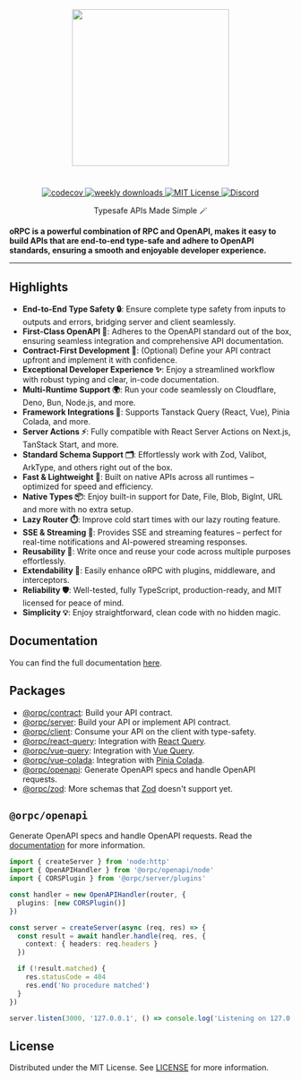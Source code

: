 <div align="center">
  <image align="center" src="https://orpc.unnoq.com/logo.webp" width=280 />
</div>

<h1></h1>

<div align="center">
  <a href="https://codecov.io/gh/unnoq/orpc">
    <img alt="codecov" src="https://codecov.io/gh/unnoq/orpc/branch/main/graph/badge.svg">
  </a>
  <a href="https://www.npmjs.com/package/@orpc/openapi">
    <img alt="weekly downloads" src="https://img.shields.io/npm/dw/%40orpc%2Fopenapi?logo=npm" />
  </a>
  <a href="https://github.com/unnoq/orpc/blob/main/LICENSE">
    <img alt="MIT License" src="https://img.shields.io/github/license/unnoq/orpc?logo=open-source-initiative" />
  </a>
  <a href="https://discord.gg/TXEbwRBvQn">
    <img alt="Discord" src="https://img.shields.io/discord/1308966753044398161?color=7389D8&label&logo=discord&logoColor=ffffff" />
  </a>
</div>

<p align="center">Typesafe APIs Made Simple 🪄</p>

**oRPC is a powerful combination of RPC and OpenAPI, makes it easy to build APIs that are end-to-end type-safe and adhere to OpenAPI standards, ensuring a smooth and enjoyable developer experience.**

---

## Highlights

- **End-to-End Type Safety 🔒**: Ensure complete type safety from inputs to outputs and errors, bridging server and client seamlessly.
- **First-Class OpenAPI 📄**: Adheres to the OpenAPI standard out of the box, ensuring seamless integration and comprehensive API documentation.
- **Contract-First Development 📜**: (Optional) Define your API contract upfront and implement it with confidence.
- **Exceptional Developer Experience ✨**: Enjoy a streamlined workflow with robust typing and clear, in-code documentation.
- **Multi-Runtime Support 🌍**: Run your code seamlessly on Cloudflare, Deno, Bun, Node.js, and more.
- **Framework Integrations 🧩**: Supports Tanstack Query (React, Vue), Pinia Colada, and more.
- **Server Actions ⚡️**: Fully compatible with React Server Actions on Next.js, TanStack Start, and more.
- **Standard Schema Support 🗂️**: Effortlessly work with Zod, Valibot, ArkType, and others right out of the box.
- **Fast & Lightweight 💨**: Built on native APIs across all runtimes – optimized for speed and efficiency.
- **Native Types 📦**: Enjoy built-in support for Date, File, Blob, BigInt, URL and more with no extra setup.
- **Lazy Router ⏱️**: Improve cold start times with our lazy routing feature.
- **SSE & Streaming 📡**: Provides SSE and streaming features – perfect for real-time notifications and AI-powered streaming responses.
- **Reusability 🔄**: Write once and reuse your code across multiple purposes effortlessly.
- **Extendability 🔌**: Easily enhance oRPC with plugins, middleware, and interceptors.
- **Reliability 🛡️**: Well-tested, fully TypeScript, production-ready, and MIT licensed for peace of mind.
- **Simplicity 💡**: Enjoy straightforward, clean code with no hidden magic.

## Documentation

You can find the full documentation [here](https://orpc.unnoq.com).

## Packages

- [@orpc/contract](https://www.npmjs.com/package/@orpc/contract): Build your API contract.
- [@orpc/server](https://www.npmjs.com/package/@orpc/server): Build your API or implement API contract.
- [@orpc/client](https://www.npmjs.com/package/@orpc/client): Consume your API on the client with type-safety.
- [@orpc/react-query](https://www.npmjs.com/package/@orpc/react-query): Integration with [React Query](https://tanstack.com/query/latest/docs/framework/react/overview).
- [@orpc/vue-query](https://www.npmjs.com/package/@orpc/vue-query): Integration with [Vue Query](https://tanstack.com/query/latest/docs/framework/vue/overview).
- [@orpc/vue-colada](https://www.npmjs.com/package/@orpc/vue-colada): Integration with [Pinia Colada](https://pinia-colada.esm.dev/).
- [@orpc/openapi](https://www.npmjs.com/package/@orpc/openapi): Generate OpenAPI specs and handle OpenAPI requests.
- [@orpc/zod](https://www.npmjs.com/package/@orpc/zod): More schemas that [Zod](https://zod.dev/) doesn't support yet.

## `@orpc/openapi`

Generate OpenAPI specs and handle OpenAPI requests. Read the [documentation](https://orpc.unnoq.com/docs/openapi/getting-started) for more information.

```ts
import { createServer } from 'node:http'
import { OpenAPIHandler } from '@orpc/openapi/node'
import { CORSPlugin } from '@orpc/server/plugins'

const handler = new OpenAPIHandler(router, {
  plugins: [new CORSPlugin()]
})

const server = createServer(async (req, res) => {
  const result = await handler.handle(req, res, {
    context: { headers: req.headers }
  })

  if (!result.matched) {
    res.statusCode = 404
    res.end('No procedure matched')
  }
})

server.listen(3000, '127.0.0.1', () => console.log('Listening on 127.0.0.1:3000'))
```

## License

Distributed under the MIT License. See [LICENSE](https://github.com/unnoq/orpc/blob/main/LICENSE) for more information.
